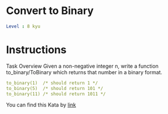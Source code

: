# Convert to Binary

```yaml
Level : 8 kyu
```



# Instructions
Task Overview
Given a non-negative integer n, write a function to_binary/ToBinary which returns that number in a binary format.
```yaml
to_binary(1)  /* should return 1 */
to_binary(5)  /* should return 101 */
to_binary(11) /* should return 1011 */
```



You can find this Kata by [link](https://www.codewars.com/kata/59fca81a5712f9fa4700159a/train/java)